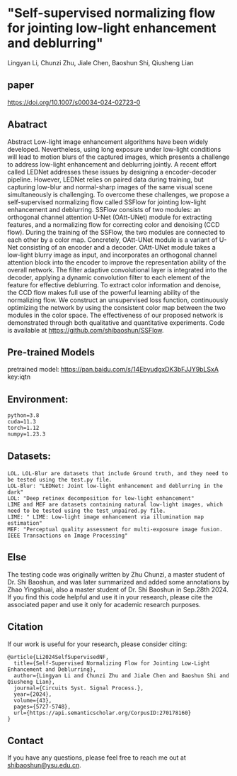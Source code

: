 
# "Self-supervised normalizing flow for jointing low-light enhancement and deblurring"
Lingyan Li, Chunzi Zhu, Jiale Chen, Baoshun Shi, Qiusheng Lian

## paper
https://doi.org/10.1007/s00034-024-02723-0

## Abatract
Abstract Low-light image enhancement algorithms have been widely developed. Nevertheless, using long exposure under low-light conditions will lead to motion blurs of the captured images, which presents a challenge to address low-light enhancement and deblurring jointly. A recent effort called LEDNet addresses these issues by designing a encoder-decoder pipeline. However, LEDNet relies on paired data during training, but capturing low-blur and normal-sharp images of the same visual scene simultaneously is challenging. To overcome these challenges, we propose a self-supervised normalizing flow called SSFlow for jointing low-light enhancement and deblurring. SSFlow consists of two modules: an orthogonal channel attention U-Net (OAtt-UNet) module for extracting features, and a normalizing flow for correcting color and denoising (CCD flow). During the training of the SSFlow, the two modules are connected to each other by a color map. Concretely, OAtt-UNet module is a variant of U-Net consisting of an encoder and a decoder. OAtt-UNet module takes a low-light blurry image as input, and incorporates an orthogonal channel attention block into the encoder to improve the representation ability of the overall network. The filter adaptive convolutional layer is integrated into the decoder, applying a dynamic convolution filter to each element of the feature for effective deblurring. To extract color information and denoise, the CCD flow makes full use of the powerful learning ability of the normalizing flow. We construct an unsupervised loss function, continuously optimizing the network by using the consistent color map between the two modules in the color space. The effectiveness of our proposed network is demonstrated through both qualitative and quantitative experiments. Code is available at https://github.com/shibaoshun/SSFlow.

## Pre-trained Models
pretrained model: https://pan.baidu.com/s/14EbyudgxDK3bFJJY9bLSxA
key:iqtn


## Environment:
```
python=3.8
cuda=11.3
torch=1.12
numpy=1.23.3
```
## Datasets:
```
LOL，LOL-Blur are datasets that include Ground truth, and they need to be tested using the test.py file.
LOL-Blur: "LEDNet: Joint low-light enhancement and deblurring in the dark"
LOL: "Deep retinex decomposition for low-light enhancement"
LIME and MEF are datasets containing natural low-light images, which need to be tested using the test_unpaired.py file.
LIME: " LIME: Low-light image enhancement via illumination map estimation"
MEF: "Perceptual quality assessment for multi-exposure image fusion. IEEE Transactions on Image Processing"
 ```
## Else
 The testing code was originally written by Zhu Chunzi, a master student of Dr. Shi Baoshun, and was later summarized and added some annotations by Zhao Yingshuai, also a master student of Dr. Shi Baoshun in Sep.28th 2024.
 If you find this code helpful and use it in your research, please cite the associated paper and use it only for academic research purposes.

## Citation
If our work is useful for your research, please consider citing:
```
@article{Li2024SelfSupervisedNF,
  title={Self-Supervised Normalizing Flow for Jointing Low-Light Enhancement and Deblurring},
  author={Lingyan Li and Chunzi Zhu and Jiale Chen and Baoshun Shi and Qiusheng Lian},
  journal={Circuits Syst. Signal Process.},
  year={2024},
  volume={43},
  pages={5727-5748},
  url={https://api.semanticscholar.org/CorpusID:270178160}
}
```
## Contact
If you have any questions, please feel free to reach me out at shibaoshun@ysu.edu.cn.
